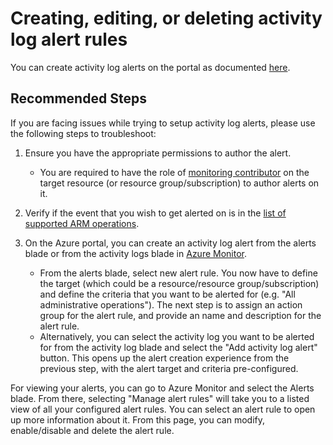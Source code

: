 <properties
	pageTitle="Creating, editing, or deleting activity log alert rules"
	description="Creating, editing, or deleting activity log alert rules"
	infoBubbleText=""
	service="microsoft.insights"
	resource="activitylogalerts"
	authors="snehithm, msvijayn,anantr"
	authoralias="snmuvva, vinagara, anantr"
	displayOrder="7"
	articleId="insights-alertcrud-activity-log"
	diagnosticScenario=""
	selfHelpType="generic"
	supportTopicIds="32629622"
	resourceTags=""
	productPesIds="15454"
	cloudEnvironments="public, fairfax"
/>

# Creating, editing, or deleting activity log alert rules

You can create activity log alerts on the portal as documented [here](https://docs.microsoft.com/azure/azure-monitor/platform/alerts-activity-log).

## **Recommended Steps**

If you are facing issues while trying to setup activity log alerts, please use the following steps to troubleshoot:

1. Ensure you have the appropriate permissions to author the alert.
    * You are required to have the role of [monitoring contributor](https://docs.microsoft.com//azure/azure-monitor/platform/roles-permissions-security#built-in-monitoring-roles) on the target resource (or resource group/subscription) to author alerts on it.

2. Verify if the event that you wish to get alerted on is in the [list of supported ARM operations](https://docs.microsoft.com/azure/role-based-access-control/resource-provider-operations).

3. On the Azure portal, you can create an activity log alert from the alerts blade or from the activity logs blade in [Azure Monitor](https://docs.microsoft.com//azure/azure-monitor/platform/alerts-activity-log#azure-portal).
    * From the alerts blade, select new alert rule. You now have to define the target (which could be a resource/resource group/subscription) and define the criteria that you want to be alerted for (e.g. "All administrative operations"). The next step is to assign an action group for the alert rule, and provide an name and description for the alert rule.
    * Alternatively, you can select the activity log you want to be alerted for from the activity log blade and select the "Add activity log alert" button. This opens up the alert creation experience from the previous step, with the alert target and criteria pre-configured.

For viewing your alerts, you can go to Azure Monitor and select the Alerts blade. From there, selecting "Manage alert rules" will take you to a listed view of all your configured alert rules. You can select an alert rule to open up more information about it. From this page, you can modify, enable/disable and delete the alert rule.